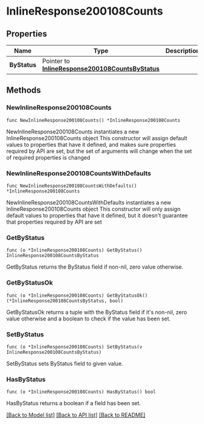 # InlineResponse200108Counts

## Properties

Name | Type | Description | Notes
------------ | ------------- | ------------- | -------------
**ByStatus** | Pointer to [**InlineResponse200108CountsByStatus**](InlineResponse200108CountsByStatus.md) |  | [optional] 

## Methods

### NewInlineResponse200108Counts

`func NewInlineResponse200108Counts() *InlineResponse200108Counts`

NewInlineResponse200108Counts instantiates a new InlineResponse200108Counts object
This constructor will assign default values to properties that have it defined,
and makes sure properties required by API are set, but the set of arguments
will change when the set of required properties is changed

### NewInlineResponse200108CountsWithDefaults

`func NewInlineResponse200108CountsWithDefaults() *InlineResponse200108Counts`

NewInlineResponse200108CountsWithDefaults instantiates a new InlineResponse200108Counts object
This constructor will only assign default values to properties that have it defined,
but it doesn't guarantee that properties required by API are set

### GetByStatus

`func (o *InlineResponse200108Counts) GetByStatus() InlineResponse200108CountsByStatus`

GetByStatus returns the ByStatus field if non-nil, zero value otherwise.

### GetByStatusOk

`func (o *InlineResponse200108Counts) GetByStatusOk() (*InlineResponse200108CountsByStatus, bool)`

GetByStatusOk returns a tuple with the ByStatus field if it's non-nil, zero value otherwise
and a boolean to check if the value has been set.

### SetByStatus

`func (o *InlineResponse200108Counts) SetByStatus(v InlineResponse200108CountsByStatus)`

SetByStatus sets ByStatus field to given value.

### HasByStatus

`func (o *InlineResponse200108Counts) HasByStatus() bool`

HasByStatus returns a boolean if a field has been set.


[[Back to Model list]](../README.md#documentation-for-models) [[Back to API list]](../README.md#documentation-for-api-endpoints) [[Back to README]](../README.md)


